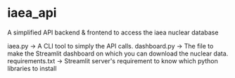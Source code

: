 # iaea_api
A simplified API backend &amp; frontend to access the iaea nuclear database

iaea.py -> A CLI tool to simply the API calls.
dashboard.py -> The file to make the Streamlit dashboard on which you can download the nuclear data.
requirements.txt -> Streamlit server's requirement to know which python libraries to install
